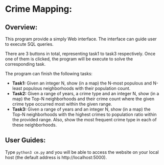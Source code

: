# Crime Mapping: 
## Overview:
This program provide a simply Web interface. The interface can guide user to execute SQL queries.

There are 3 buttons in total, representing task1 to task3 respectively. Once one of them is clicked, the program will be execute to solve the corresponding task. 

The program can finish the following tasks:

- **Task1:** Given an integer N, show (in a map) the N-most populous and N-least populous neighborhoods with their population count. 
- **Task2:** Given a range of years, a crime type and an integer N, show (in a map) the Top-N neighborhoods and their crime count where the given crime type occurred most within the given range. 
- **Task3:** Given a range of years and an integer N, show (in a map) the Top-N neighborhoods with the highest crimes to population ratio within the provided range. Also, show the most frequent crime type in each of these neighborhoods. 


## User Guides:
Type `python3 cm.py` and you will be able to access the website on your local host (the default address is http://localhost:5000).
